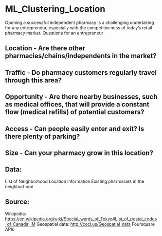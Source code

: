 # ML_Clustering_Location

Opening a successful independent pharmacy is a challenging undertaking for any entrepreneur, especially with the competitiveness of today’s retail pharmacy market.
Questions for an entrepreneur

## Location - Are there other pharmacies/chains/independents in the market?
## Traffic - Do pharmacy customers regularly travel through this area?
## Opportunity - Are there nearby businesses, such as medical offices, that will provide a constant flow (medical refills) of potential customers?
## Access - Can people easily enter and exit? Is there plenty of parking?
## Size - Can your pharmacy grow in this location?


## Data:
List of Neighborhood
Location information
Existing pharmacies in the neighborhood

## Source:
Wikipedia: https://en.wikipedia.org/wiki/Special_wards_of_Tokyo#List_of_postal_codes_of_Canada:_M
Geospatial data: http://cocl.us/Geospatial_data
Foursquare APIs
